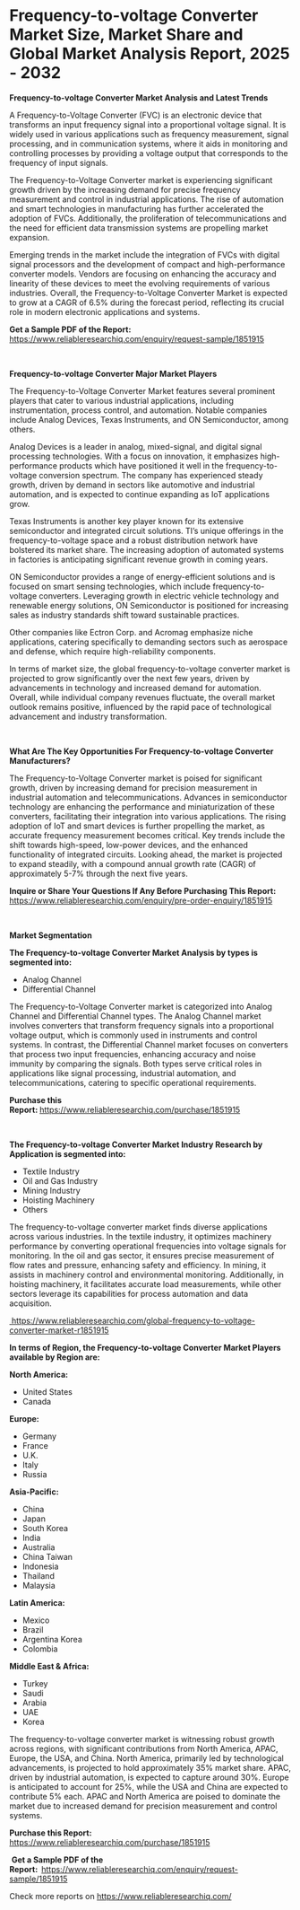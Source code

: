 <p><h1>Frequency-to-voltage Converter Market Size, Market Share and Global Market Analysis Report, 2025 - 2032</h1></p><p><strong>Frequency-to-voltage Converter Market Analysis and Latest Trends</strong></p>
<p><p>A Frequency-to-Voltage Converter (FVC) is an electronic device that transforms an input frequency signal into a proportional voltage signal. It is widely used in various applications such as frequency measurement, signal processing, and in communication systems, where it aids in monitoring and controlling processes by providing a voltage output that corresponds to the frequency of input signals.</p><p>The Frequency-to-Voltage Converter market is experiencing significant growth driven by the increasing demand for precise frequency measurement and control in industrial applications. The rise of automation and smart technologies in manufacturing has further accelerated the adoption of FVCs. Additionally, the proliferation of telecommunications and the need for efficient data transmission systems are propelling market expansion.</p><p>Emerging trends in the market include the integration of FVCs with digital signal processors and the development of compact and high-performance converter models. Vendors are focusing on enhancing the accuracy and linearity of these devices to meet the evolving requirements of various industries. Overall, the Frequency-to-Voltage Converter Market is expected to grow at a CAGR of 6.5% during the forecast period, reflecting its crucial role in modern electronic applications and systems.</p></p>
<p><strong>Get a Sample PDF of the Report:&nbsp;</strong> <a href="https://www.reliableresearchiq.com/enquiry/request-sample/1851915?utm_campaign=1141&utm_medium=2&utm_source=Github&utm_content=ia&utm_term=07012025&utm_id=frequency-to-voltage-converter">https://www.reliableresearchiq.com/enquiry/request-sample/1851915</a></p>
<p>&nbsp;</p>
<p><strong>Frequency-to-voltage Converter Major Market Players</strong></p>
<p><p>The Frequency-to-Voltage Converter Market features several prominent players that cater to various industrial applications, including instrumentation, process control, and automation. Notable companies include Analog Devices, Texas Instruments, and ON Semiconductor, among others. </p><p>Analog Devices is a leader in analog, mixed-signal, and digital signal processing technologies. With a focus on innovation, it emphasizes high-performance products which have positioned it well in the frequency-to-voltage conversion spectrum. The company has experienced steady growth, driven by demand in sectors like automotive and industrial automation, and is expected to continue expanding as IoT applications grow.</p><p>Texas Instruments is another key player known for its extensive semiconductor and integrated circuit solutions. TI’s unique offerings in the frequency-to-voltage space and a robust distribution network have bolstered its market share. The increasing adoption of automated systems in factories is anticipating significant revenue growth in coming years.</p><p>ON Semiconductor provides a range of energy-efficient solutions and is focused on smart sensing technologies, which include frequency-to-voltage converters. Leveraging growth in electric vehicle technology and renewable energy solutions, ON Semiconductor is positioned for increasing sales as industry standards shift toward sustainable practices.</p><p>Other companies like Ectron Corp. and Acromag emphasize niche applications, catering specifically to demanding sectors such as aerospace and defense, which require high-reliability components. </p><p>In terms of market size, the global frequency-to-voltage converter market is projected to grow significantly over the next few years, driven by advancements in technology and increased demand for automation. Overall, while individual company revenues fluctuate, the overall market outlook remains positive, influenced by the rapid pace of technological advancement and industry transformation.</p></p>
<p>&nbsp;</p>
<p><strong>What Are The Key Opportunities For Frequency-to-voltage Converter Manufacturers?</strong></p>
<p><p>The Frequency-to-Voltage Converter market is poised for significant growth, driven by increasing demand for precision measurement in industrial automation and telecommunications. Advances in semiconductor technology are enhancing the performance and miniaturization of these converters, facilitating their integration into various applications. The rising adoption of IoT and smart devices is further propelling the market, as accurate frequency measurement becomes critical. Key trends include the shift towards high-speed, low-power devices, and the enhanced functionality of integrated circuits. Looking ahead, the market is projected to expand steadily, with a compound annual growth rate (CAGR) of approximately 5-7% through the next five years.</p></p>
<p><strong>Inquire or Share Your Questions If Any Before Purchasing This Report:</strong> <a href="https://www.reliableresearchiq.com/enquiry/pre-order-enquiry/1851915?utm_campaign=1141&utm_medium=2&utm_source=Github&utm_content=ia&utm_term=07012025&utm_id=frequency-to-voltage-converter">https://www.reliableresearchiq.com/enquiry/pre-order-enquiry/1851915</a></p>
<p>&nbsp;</p>
<p><strong>Market Segmentation</strong></p>
<p><strong>The Frequency-to-voltage Converter Market Analysis by types is segmented into:</strong></p>
<p><ul><li>Analog Channel</li><li>Differential Channel</li></ul></p>
<p><p>The Frequency-to-Voltage Converter market is categorized into Analog Channel and Differential Channel types. The Analog Channel market involves converters that transform frequency signals into a proportional voltage output, which is commonly used in instruments and control systems. In contrast, the Differential Channel market focuses on converters that process two input frequencies, enhancing accuracy and noise immunity by comparing the signals. Both types serve critical roles in applications like signal processing, industrial automation, and telecommunications, catering to specific operational requirements.</p></p>
<p><strong>Purchase this Report:&nbsp;</strong><a href="https://www.reliableresearchiq.com/purchase/1851915?utm_campaign=1141&utm_medium=2&utm_source=Github&utm_content=ia&utm_term=07012025&utm_id=frequency-to-voltage-converter">https://www.reliableresearchiq.com/purchase/1851915</a></p>
<p>&nbsp;</p>
<p><strong>The Frequency-to-voltage Converter Market Industry Research by Application is segmented into:</strong></p>
<p><ul><li>Textile Industry</li><li>Oil and Gas Industry</li><li>Mining Industry</li><li>Hoisting Machinery</li><li>Others</li></ul></p>
<p><p>The frequency-to-voltage converter market finds diverse applications across various industries. In the textile industry, it optimizes machinery performance by converting operational frequencies into voltage signals for monitoring. In the oil and gas sector, it ensures precise measurement of flow rates and pressure, enhancing safety and efficiency. In mining, it assists in machinery control and environmental monitoring. Additionally, in hoisting machinery, it facilitates accurate load measurements, while other sectors leverage its capabilities for process automation and data acquisition.</p></p>
<p><a href="https://www.reliableresearchiq.com/global-frequency-to-voltage-converter-market-r1851915?utm_campaign=1141&utm_medium=2&utm_source=Github&utm_content=ia&utm_term=07012025&utm_id=frequency-to-voltage-converter">&nbsp;https://www.reliableresearchiq.com/global-frequency-to-voltage-converter-market-r1851915</a></p>
<p><strong>In terms of Region, the Frequency-to-voltage Converter Market Players available by Region are:</strong></p>
<p>
    <p> <strong> North America: </strong>
        <ul>
            <li>United States</li>
            <li>Canada</li>
        </ul>
        </p> 
    <p> <strong> Europe: </strong>
        <ul>
            <li>Germany</li>
            <li>France</li>
            <li>U.K.</li>
            <li>Italy</li>
            <li>Russia</li>
        </ul>
        </p> 
    <p> <strong> Asia-Pacific: </strong>
        <ul>
            <li>China</li>
            <li>Japan</li>
            <li>South Korea</li>
            <li>India</li>
            <li>Australia</li>
            <li>China Taiwan</li>
            <li>Indonesia</li>
            <li>Thailand</li>
            <li>Malaysia</li>
        </ul>
        </p> 
    <p> <strong> Latin America: </strong>
        <ul>
            <li>Mexico</li>
            <li>Brazil</li>
            <li>Argentina Korea</li>
            <li>Colombia</li>
        </ul>
        </p> 
    <p> <strong> Middle East & Africa: </strong>
        <ul>
            <li>Turkey</li>
            <li>Saudi</li>
            <li>Arabia</li>
            <li>UAE</li>
            <li>Korea</li>
        </ul>
    </p>
    </p>
<p><p>The frequency-to-voltage converter market is witnessing robust growth across regions, with significant contributions from North America, APAC, Europe, the USA, and China. North America, primarily led by technological advancements, is projected to hold approximately 35% market share. APAC, driven by industrial automation, is expected to capture around 30%. Europe is anticipated to account for 25%, while the USA and China are expected to contribute 5% each. APAC and North America are poised to dominate the market due to increased demand for precision measurement and control systems.</p></p>
<p><strong>Purchase this Report: </strong><a href="https://www.reliableresearchiq.com/purchase/1851915?utm_campaign=1141&utm_medium=2&utm_source=Github&utm_content=ia&utm_term=07012025&utm_id=frequency-to-voltage-converter">https://www.reliableresearchiq.com/purchase/1851915</a></p>
<p>&nbsp;<strong>Get a Sample PDF of the Report:&nbsp;&nbsp;</strong><a href="https://www.reliableresearchiq.com/enquiry/request-sample/1851915?utm_campaign=1141&utm_medium=2&utm_source=Github&utm_content=ia&utm_term=07012025&utm_id=frequency-to-voltage-converter">https://www.reliableresearchiq.com/enquiry/request-sample/1851915</a></p>
<p><strong></strong></p>
<p>Check more reports on <a href="https://www.reliableresearchiq.com/?utm_campaign=1141&utm_medium=2&utm_source=Github&utm_content=ia&utm_term=07012025&utm_id=frequency-to-voltage-converter">https://www.reliableresearchiq.com/</a></p>